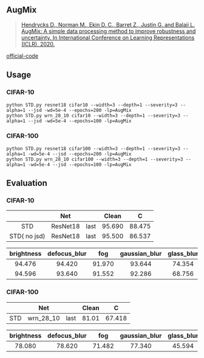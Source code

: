 


## AugMix

> [Hendrycks D., Norman M., Ekin D. C., Barret Z., Justin G. and Balaji L. AugMix: A simple data processing method to improve robustness and uncertainty. In International Conference on Learning Representations (ICLR), 2020.](https://arxiv.org/pdf/1912.02781.pdf)

[official-code](https://github.com/google-research/augmix)

## Usage

### CIFAR-10

	python STD.py resnet18 cifar10 --width=3 --depth=1 --severity=3 --alpha=1 --jsd -wd=5e-4 --epochs=200 -lp=AugMix
	python STD.py wrn_28_10 cifar10 --width=3 --depth=1 --severity=3 --alpha=1 --jsd -wd=5e-4 --epochs=100 -lp=AugMix

### CIFAR-100

	python STD.py resnet18 cifar100 --width=3 --depth=1 --severity=3 --alpha=1 -wd=5e-4 --jsd --epochs=200 -lp=AugMix
	python STD.py wrn_28_10 cifar100 --width=3 --depth=1 --severity=3 --alpha=1 -wd=5e-4 --jsd --epochs=100 -lp=AugMix



## Evaluation



### CIFAR-10



|      |   Net    |      | Clean  |   C    |
| :--: | :------: | :--: | :----: | :----: |
|  STD  | ResNet18 | last | 95.690 | 88.475 |
|  STD( no jsd)  | ResNet18 | last | 95.500 | 86.537 |



| brightness | defocus_blur | fog  | gaussian_blur | glass_blur | jpeg_compression | motion_blur | saturate | snow | speckle_noise | contrast | elastic_transform | frost | gaussian_noise | impulse_noise | pixelate | shot_noise | spatter | zoom_blur |
| :--------: | :----------: | :--: | :-----------: | :--------: | :--------------: | :---------: | :------: | :--: | :-----------: | :------: | :---------------: | :---: | :------------: | :-----------: | :------: | :--------: | :-----: | :-------: |
|94.476| 94.420| 91.970| 93.644| 74.354| 87.238| 91.726| 93.064| 88.730| 86.000| 91.292| 90.646| 88.204| 76.294| 81.556| 88.744| 83.606| 92.286| 92.790|
|94.596| 93.640| 91.552| 92.286| 68.756| 85.838| 90.220| 93.262| 87.800| 82.520| 88.782| 89.580| 86.670| 70.762| 80.030| 84.988| 79.786| 91.130| 92.016|


### CIFAR-100



|      |   Net    |      | Clean  |   C    |
| :--: | :------: | :--: | :----: | :----: |
|  STD  | wrn_28_10 | last | 81.01 | 67.418 |



| brightness | defocus_blur | fog  | gaussian_blur | glass_blur | jpeg_compression | motion_blur | saturate | snow | speckle_noise | contrast | elastic_transform | frost | gaussian_noise | impulse_noise | pixelate | shot_noise | spatter | zoom_blur |
| :--------: | :----------: | :--: | :-----------: | :--------: | :--------------: | :---------: | :------: | :--: | :-----------: | :------: | :---------------: | :---: | :------------: | :-----------: | :------: | :--------: | :-----: | :-------: |
|78.080| 78.620| 71.482| 77.340| 45.594| 62.200| 73.834| 69.834| 68.606| 59.838| 73.854| 71.132| 66.006| 46.580| 59.516| 70.098| 56.768| 75.542| 76.034|


